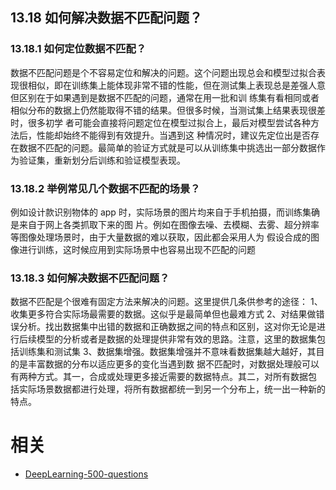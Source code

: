 

## 13.18 如何解决数据不匹配问题？

### 13.18.1 如何定位数据不匹配？

数据不匹配问题是个不容易定位和解决的问题。这个问题出现总会和模型过拟合表现很相似，即在训练集上能体现非常不错的性能，但在测试集上表现总是差强人意但区别在于如果遇到是数据不匹配的问题，通常在用一批和训
练集有看相同或者相似分布的数据上仍然能取得不错的结果。但很多时候，当测试集上结果表现很差时，很多初学
者可能会直接将问题定位在模型过拟合上，最后对模型尝试各种方法后，性能却始终不能得到有效提升。当遇到这
种情况时，建议先定位出是否存在数据不匹配的问题。最简单的验证方式就是可以从训练集中挑选出一部分数据作
为验证集，重新划分后训练和验证模型表现。

### 13.18.2 举例常见几个数据不匹配的场景？

例如设计款识别物体的 app 时，实际场景的图片均来自于手机拍摄，而训练集确是来自于网上各类抓取下来的图
片。例如在图像去噪、去模糊、去雾、超分辨率等图像处理场景时，由于大量数据的难以获取，因此都会采用人为
假设合成的图像进行训练，这时候应用到实际场景中也容易出现不匹配的问题

### 13.18.3 如何解决数据不匹配问题？

数据不匹配是个很难有固定方法来解决的问题。这里提供几条供参考的途径：
1、收集更多符合实际场最需要的数据。这似乎是最简单但也最难方式
2、对结果做错误分析。找出数据集中出错的数据和正确数据之间的特点和区别，这对你无论是进行后续模型的分析或者是数据的处理提供非常有效的思路。注意，这里的数据集包括训练集和测试集
3、数据集增强。数据集增强并不意味看数据集越大越好，其目的是丰富数据的分布以适应更多的变化当遇到数
据不匹配时，对数据处理般可以有两种方式。其一，合成或处理更多接近需要的数据特点。其二，对所有数据包
括实际场景数据都进行处理，将所有数据都统一到另一个分布上，统一出一种新的特点。



# 相关

- [DeepLearning-500-questions](https://github.com/scutan90/DeepLearning-500-questions)
